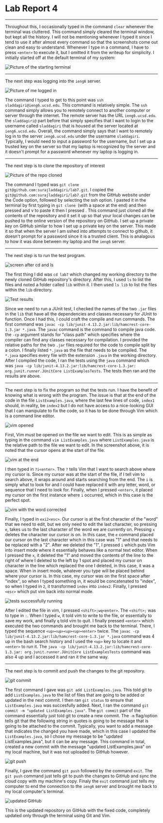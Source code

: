 # Lab Report 4
___


Throughout this, I occasionally typed in the command `clear` whenever the terminal was cluttered. This command simply cleared the terminal window, but kept all the history. I will not be mentioning whenever I typed it since I tend to use it after almost every command so that the screenshots come out clean and easy to understand. Whenever I type in a command, I have to press `<enter>` to execute it, but I omitted it from the writeup for simplicity. I initially started off at the default terminal of my system:

![Picture of the starting terminal](defaultTerminal.png)

___

The next step was logging into the `ieng6` server.

![Picture of me logged in](sshLogin.png)

The command I typed to get to this point was `ssh sladdagiri@ieng6.ucsd.edu`. This command is relatively simple. The `ssh` command simply allows you to remotely connect to another computer or server through the internet. The remote server has the URL `ieng6.ucsd.edu`. the `sladdagiri@` part before that simply specifies that I want to login to the username called `sladdagiri` that is housed at the server located at `ieng6.ucsd.edu`. Overall, the command simply says that I want to remotely log in to the server `ieng6.ucsd.edu` under the username `sladdagiri`. Typically, I would need to input a password for the username, but I set up a trusted key on the server so that my laptop is recognized by the server and it doesn't prompt for a password whenever my laptop is logging in.

___

The next step is to clone the repository of interest

![Picture of the repo cloned](cloned.png)

The command I typed was `git clone git@github.com:surajladdagiri/lab7.git`. I copied the `git@github.com:surajladdagiri/lab7.git` from the GitHub website under the Code option, followed by selecting the ssh option. I pasted it in the terminal by first typing in `git clone `(with a space at the end) and then pressed <command> and v to paste it then I pressed <enter>. This command just cloned all the contents of the repository and it set it up so that your local changes can be pushed to the online version of the repository on GitHub. I set up a private key on GitHub similar to how I set up a private key on the server. This made it so that when the server I am sshed into attempts to connect to github, it doesn't prompt for a password since it is a trusted client. This is analagous to how it was done between my laptop and the `ieng6` server.

___

The next step is to run the test program.

![screen after cd and ls](cd+ls.png)

The first thing I did was `cd lab7` which changed my working directory to the newly cloned GitHub repository's directory. After this, I used `ls` to list the files and noted a folder called `lib` within it. I then used `ls lib` to list the files within the `lib` directory. 


![Test results](testResults.png)

Since we need to run a JUnit test, I checked the names of the two `.jar` files in the `lib` that have all the dependencies and classes necessary for JUnit to function. Once I had this, I could craft the compile and run commands. The first command was `javac -cp lib/junit-4.13.2.jar:lib/hamcrest-core-1.3.jar *.java`. The `javac` command is the command to compile java code. the `-cp` argument stands for "class path" which specifies where the compiler can find any classes necessary for compilation. I provided the relative paths for the two `.jar` files required for the code to compile split by a colon. I finally listed `*.java` as the file that needs to be compiled. The `*.java` specifies every file with the extension `.java` in the working directory. After I compiled the code, I ran the tests using the `java` command which was `java -cp lib/junit-4.13.2.jar:lib/hamcrest-core-1.3.jar: org.junit.runner.JUnitCore ListExamplesTests`. The tests then ran and the results are above.


___

The next step is to fix the program so that the tests run. I have the benefit of knowing what is wrong with the program. The issue is that at the end of the code in the file `ListExamples.java`, where the last few lines of code, `index1` should, in reality, be `index2` but I do not have access to a nice-looking GUI that I can manipulate to fix the code, so it has to be done through Vim which is a command line editor. 


![vim opened](vimOpen.png)

First, Vim must be opened on the file we want to edit. This is as simple as typing in the command `vim ListExamples.java` where `ListExamples.java` is the relative path to the file we want to edit. In the screenshot above, it is noted that the cursor opens at the start of the file.

![vim at the end](vimEnd.png)

I then typed in `?i<enter>`. The `?` tells Vim that I want to search above where my cursor is. Since my cursor was at the start of the file, if I tell vim to search above, it wraps around and starts searching from the end. The `i` is simply what to look for and I could have replaced it with any letter, word, or sequence that I need to look for. Finally, when I pressed `<enter>`, it placed my cursor on the first instance where `i` occurred, which in this case is the perfect spot.

![vim with the word corrected](gitAdd.png)

Finally, I typed in `exi2<esc>`. Our cursor is at the first character of the "word" that we need to edit, but we only need to edit the last character, so pressing `e`, takes us to the last character of the word we are currently on. Pressing `x` deletes the character our cursor is on. In this case, the `e` command placed our cursor on the last character which in this case was "1" and that needs to be replaced with a "2". After we deleted the "1", I pressed `i` which puts Vim into insert mode where it essentially behaves like a normal text editor. When I pressed the `x`, it deleted the "1" and moved the contents of the line to the right of where I deleted to the left by 1 spot and placed my cursor on character in the line which replaced the one I deleted, in this case, it was a space. When in insert mode, whatever you type will be placed behind where your cursor is. In this case, my cursor was on the first space after "index", so when I typed something in, it would be concatenated to "index", so when I typed in `2`, it transformed `index` into `index2`. Finally, I pressed `<esc>` which put vim back into normal mode.

![tests successfully running](testSuccess.png)

After I edited the file in vim, I pressed `<shift>;wq<enter>`. The `<shift>;` was to type in `:`. When I typed `w`, it told vim to write to the file, or essentially to save my work, and finally `q` told vim to quit. I finally pressed `<enter>` which executed the two commands and brought me back to the terminal. There, I typed the sequence `<up><up><up><up><enter>` twice. The `javac -cp lib/junit-4.13.2.jar:lib/hamcrest-core-1.3.jar *.java` command was 4 up in the bash search history and I used the `<up>` key to locate it and `<enter>` to run it. The `java -cp lib/junit-4.13.2.jar:lib/hamcrest-core-1.3.jar: org.junit.runner.JUnitCore ListExamplesTests` command was also 4 up and I accessed it and ran it the same way.

___

The next step is to commit and push the changes to the git repository.

![git commit](gitCommit.png)

The first command I gave was `git add ListExamples.java`. This told git to add `ListExamples.java` to the list of files that are going to be added or updated in the next commit. I then ran `git status` to ensure that `ListExamples.java` was succesfully added. Next, I ran the command `git commit -m "updated ListExamples.java"`. The `git commit` part of the command essentially just told git to create a new commit. The `-m` flag/option tells git that the following string in quotes is going to be message that is going to be attached to the commit. Typically, you want to add a message that indicates the changed you have made, which in this case I updated the `ListExamples.java`, so I chose my message to be "updated ListExamples.java", but it can be any message. This command in total, created a new commit with the message "updated ListExamples.java" on my local machine, but it was not uploaded to GitHub however.

![git push](gitPush.png)

Finally, I gave the command `git push` followed by the command `exit`. The `git push` command just tells git to push the changes to GitHub and sync the cloud copy with my machine's copy. Finaly the `exit` command just tells my computer to end the connection to the `ieng6` server and brought me back to my local computer's terminal. 

![updated GitHub](updatedGit.png)

This is the updated repository on GitHub with the fixed code, completely updated only through the terminal using Git and Vim.

